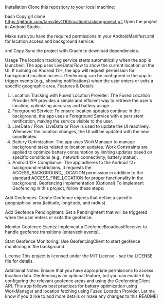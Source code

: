 Installation
Clone this repository to your local machine:

bash
Copy
git clone https://github.com/tanvidev1110/locationtrackingproject.git
Open the project in Android Studio.

Make sure you have the required permissions in your AndroidManifest.xml for location access and background service:

xml
Copy
<uses-permission android:name="android.permission.ACCESS_FINE_LOCATION" />
<uses-permission android:name="android.permission.ACCESS_BACKGROUND_LOCATION" />
Sync the project with Gradle to download dependencies.

Usage
The location tracking service starts automatically when the app is launched.
The app uses LiveData/Flow to show the current location on the UI.
If running on Android 12+, the app will request permission for background location access.
Geofencing can be configured in the app to trigger events (e.g., showing notifications) when the user enters or exits a specific geographic area.
Features & Details
1. Location Tracking with Fused Location Provider:
The Fused Location Provider API provides a simple and efficient way to retrieve the user's location, optimizing accuracy and battery usage.
2. Foreground Service:
To ensure location updates continue in the background, the app uses a Foreground Service with a persistent notification, making the service visible to the user.
3. LiveData / Flow:
LiveData or Flow is used to update the UI reactively. Whenever the location changes, the UI will be updated with the new coordinates.
4. Battery Optimization:
The app uses WorkManager to manage background tasks related to location updates. Work Constraints are applied to optimize battery consumption by limiting updates based on specific conditions (e.g., network connectivity, battery status).
5. Android 12+ Compliance:
The app adheres to the Android 12+ background restrictions. It requests the ACCESS_BACKGROUND_LOCATION permission in addition to the standard ACCESS_FINE_LOCATION for proper functionality in the background.
Geofencing Implementation (Optional)
To implement Geofencing in this project, follow these steps:

Add Geofences: Create Geofence objects that define a specific geographical area (latitude, longitude, and radius).

Add Geofence PendingIntent: Set a PendingIntent that will be triggered when the user enters or exits the geofence.

Monitor Geofence Events: Implement a GeofenceBroadcastReceiver to handle geofence transitions (enter/exit events).

Start Geofence Monitoring: Use GeofencingClient to start geofence monitoring in the background.

License
This project is licensed under the MIT License - see the LICENSE file for details.

Additional Notes:
Ensure that you have appropriate permissions to access location data.
Geofencing is an optional feature, but you can enable it by configuring the relevant geofence areas and using the GeofencingClient API.
This app follows best practices for battery optimization using WorkManager and location fetching using Fused Location Provider.
Let me know if you'd like to add more details or make any changes to this README!
